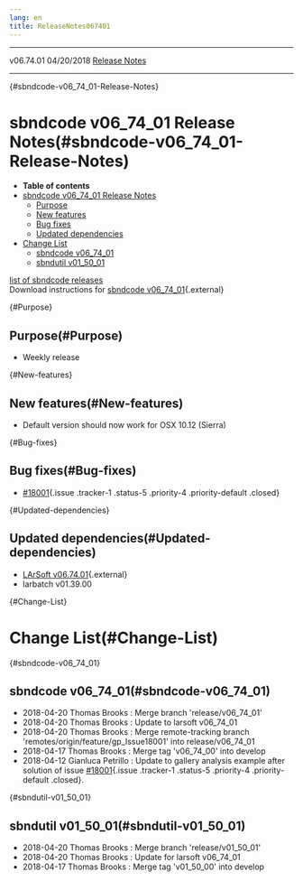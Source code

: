 ```yaml
---
lang: en
title: ReleaseNotes067401
---
```


  ----------- ------------ -- -- ------------------------------------------------------
  v06.74.01   04/20/2018         [Release Notes](ReleaseNotes067401.html)
  ----------- ------------ -- -- ------------------------------------------------------

{#sbndcode-v06_74_01-Release-Notes}

sbndcode v06\_74\_01 Release Notes(#sbndcode-v06_74_01-Release-Notes)
======================================================================================

-   **Table of contents**
-   [sbndcode v06\_74\_01 Release
    Notes](#sbndcode-v06_74_01-Release-Notes)
    -   [Purpose](#Purpose)
    -   [New features](#New-features)
    -   [Bug fixes](#Bug-fixes)
    -   [Updated dependencies](#Updated-dependencies)
-   [Change List](#Change-List)
    -   [sbndcode v06\_74\_01](#sbndcode-v06_74_01)
    -   [sbndutil v01\_50\_01](#sbndutil-v01_50_01)

[list of sbndcode
releases](List_of_SBND_code_releases.html)\
Download instructions for [sbndcode
v06\_74\_01](http://scisoft.fnal.gov/scisoft/bundles/sbnd/v06_74_01/sbndcode-v06_74_01.html){.external}

{#Purpose}

Purpose(#Purpose)
----------------------------------

-   Weekly release

{#New-features}

New features(#New-features)
--------------------------------------------

-   Default version should now work for OSX 10.12 (Sierra)

{#Bug-fixes}

Bug fixes(#Bug-fixes)
--------------------------------------

-   [\#18001](/redmine/issues/18001 "Bug: lar::ProviderPack should accept objects of classes derived from the required ones (Closed)"){.issue
    .tracker-1 .status-5 .priority-4 .priority-default .closed}

{#Updated-dependencies}

Updated dependencies(#Updated-dependencies)
------------------------------------------------------------

-   [LArSoft
    v06.74.01](https://cdcvs.fnal.gov/redmine/projects/larsoft/wiki/ReleaseNotes067401){.external}
-   larbatch v01.39.00

{#Change-List}

Change List(#Change-List)
==========================================

{#sbndcode-v06_74_01}

sbndcode v06\_74\_01(#sbndcode-v06_74_01)
----------------------------------------------------------

-   2018-04-20 Thomas Brooks : Merge branch \'release/v06\_74\_01\'
-   2018-04-20 Thomas Brooks : Update to larsoft v06\_74\_01
-   2018-04-20 Thomas Brooks : Merge remote-tracking branch
    \'remotes/origin/feature/gp\_Issue18001\' into release/v06\_74\_01
-   2018-04-17 Thomas Brooks : Merge tag \'v06\_74\_00\' into develop
-   2018-04-12 Gianluca Petrillo : Update to gallery analysis example
    after solution of issue
    [\#18001](/redmine/issues/18001 "Bug: lar::ProviderPack should accept objects of classes derived from the required ones (Closed)"){.issue
    .tracker-1 .status-5 .priority-4 .priority-default .closed}.

{#sbndutil-v01_50_01}

sbndutil v01\_50\_01(#sbndutil-v01_50_01)
----------------------------------------------------------

-   2018-04-20 Thomas Brooks : Merge branch \'release/v01\_50\_01\'
-   2018-04-20 Thomas Brooks : Update for larsoft v06\_74\_01
-   2018-04-17 Thomas Brooks : Merge tag \'v01\_50\_00\' into develop
